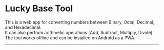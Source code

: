  # Lucky Base Tool

This is a web app for converting numbers between Binary, Octal, Decimal, and Hexadecimal.  
It can also perform arithmetic operations (Add, Subtract, Multiply, Divide).  
The tool works offline and can be installed on Android as a PWA.  

---

